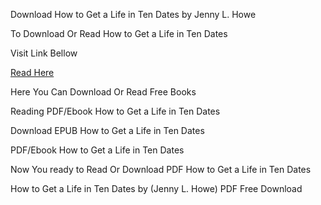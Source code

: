 Download How to Get a Life in Ten Dates by Jenny L. Howe

To Download Or Read How to Get a Life in Ten Dates

Visit Link Bellow

[Read Here](https://mobionlines.web.app/undertaker/203578871-how-to-get-a-life-in-ten-dates)

Here You Can Download Or Read Free Books

Reading PDF/Ebook How to Get a Life in Ten Dates

Download EPUB How to Get a Life in Ten Dates

PDF/Ebook How to Get a Life in Ten Dates

Now You ready to Read Or Download PDF How to Get a Life in Ten Dates

How to Get a Life in Ten Dates by (Jenny L. Howe) PDF Free Download
